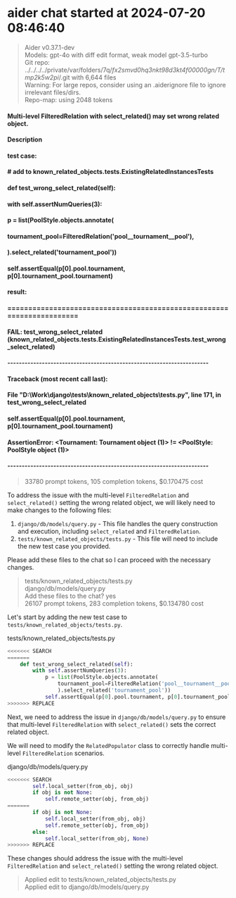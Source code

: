 
# aider chat started at 2024-07-20 08:46:40

> Aider v0.37.1-dev  
> Models: gpt-4o with diff edit format, weak model gpt-3.5-turbo  
> Git repo: ../../../../private/var/folders/7q/_fx2smvd0hq3nkt98d3kt4f00000gn/T/tmp2k5w2pi_/.git with 6,644 files  
> Warning: For large repos, consider using an .aiderignore file to ignore irrelevant files/dirs.  
> Repo-map: using 2048 tokens  

#### Multi-level FilteredRelation with select_related() may set wrong related object.  
#### Description  
#### 	  
#### test case:  
#### # add to known_related_objects.tests.ExistingRelatedInstancesTests  
#### 	def test_wrong_select_related(self):  
#### 		with self.assertNumQueries(3):  
#### 			p = list(PoolStyle.objects.annotate(  
#### 				tournament_pool=FilteredRelation('pool__tournament__pool'),  
#### 				).select_related('tournament_pool'))  
#### 			self.assertEqual(p[0].pool.tournament, p[0].tournament_pool.tournament)  
#### result:  
#### ======================================================================  
#### FAIL: test_wrong_select_related (known_related_objects.tests.ExistingRelatedInstancesTests.test_wrong_select_related)  
#### ----------------------------------------------------------------------  
#### Traceback (most recent call last):  
####  File "D:\Work\django\tests\known_related_objects\tests.py", line 171, in test_wrong_select_related  
#### 	self.assertEqual(p[0].pool.tournament, p[0].tournament_pool.tournament)  
#### AssertionError: <Tournament: Tournament object (1)> != <PoolStyle: PoolStyle object (1)>  
#### ----------------------------------------------------------------------  
> 33780 prompt tokens, 105 completion tokens, $0.170475 cost  

To address the issue with the multi-level `FilteredRelation` and `select_related()` setting the wrong related object, we will likely need to make changes to the following files:

1. `django/db/models/query.py` - This file handles the query construction and execution, including `select_related` and `FilteredRelation`.
2. `tests/known_related_objects/tests.py` - This file will need to include the new test case you provided.

Please add these files to the chat so I can proceed with the necessary changes.

> tests/known_related_objects/tests.py  
> django/db/models/query.py  
> Add these files to the chat? yes  
> 26107 prompt tokens, 283 completion tokens, $0.134780 cost  

Let's start by adding the new test case to `tests/known_related_objects/tests.py`.

tests/known_related_objects/tests.py
```python
<<<<<<< SEARCH
=======
    def test_wrong_select_related(self):
        with self.assertNumQueries(3):
            p = list(PoolStyle.objects.annotate(
                tournament_pool=FilteredRelation('pool__tournament__pool'),
                ).select_related('tournament_pool'))
            self.assertEqual(p[0].pool.tournament, p[0].tournament_pool.tournament)
>>>>>>> REPLACE
```

Next, we need to address the issue in `django/db/models/query.py` to ensure that multi-level `FilteredRelation` with `select_related()` sets the correct related object. 

We will need to modify the `RelatedPopulator` class to correctly handle multi-level `FilteredRelation` scenarios.

django/db/models/query.py
```python
<<<<<<< SEARCH
        self.local_setter(from_obj, obj)
        if obj is not None:
            self.remote_setter(obj, from_obj)
=======
        if obj is not None:
            self.local_setter(from_obj, obj)
            self.remote_setter(obj, from_obj)
        else:
            self.local_setter(from_obj, None)
>>>>>>> REPLACE
```

These changes should address the issue with the multi-level `FilteredRelation` and `select_related()` setting the wrong related object.

> Applied edit to tests/known_related_objects/tests.py  
> Applied edit to django/db/models/query.py  
